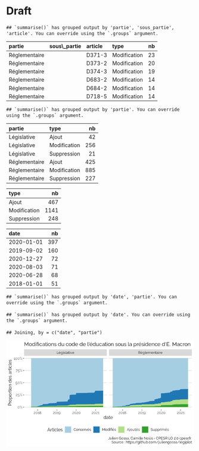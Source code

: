 Draft
================

    ## `summarise()` has grouped output by 'partie', 'sous_partie', 'article'. You can override using the `.groups` argument.

<table>
<thead>
<tr>
<th style="text-align:left;">
partie
</th>
<th style="text-align:left;">
sous\_partie
</th>
<th style="text-align:left;">
article
</th>
<th style="text-align:left;">
type
</th>
<th style="text-align:right;">
nb
</th>
</tr>
</thead>
<tbody>
<tr>
<td style="text-align:left;">
Réglementaire
</td>
<td style="text-align:left;">
</td>
<td style="text-align:left;">
D371-3
</td>
<td style="text-align:left;">
Modification
</td>
<td style="text-align:right;">
23
</td>
</tr>
<tr>
<td style="text-align:left;">
Réglementaire
</td>
<td style="text-align:left;">
</td>
<td style="text-align:left;">
D373-2
</td>
<td style="text-align:left;">
Modification
</td>
<td style="text-align:right;">
20
</td>
</tr>
<tr>
<td style="text-align:left;">
Réglementaire
</td>
<td style="text-align:left;">
</td>
<td style="text-align:left;">
D374-3
</td>
<td style="text-align:left;">
Modification
</td>
<td style="text-align:right;">
19
</td>
</tr>
<tr>
<td style="text-align:left;">
Réglementaire
</td>
<td style="text-align:left;">
</td>
<td style="text-align:left;">
D683-2
</td>
<td style="text-align:left;">
Modification
</td>
<td style="text-align:right;">
14
</td>
</tr>
<tr>
<td style="text-align:left;">
Réglementaire
</td>
<td style="text-align:left;">
</td>
<td style="text-align:left;">
D684-2
</td>
<td style="text-align:left;">
Modification
</td>
<td style="text-align:right;">
14
</td>
</tr>
<tr>
<td style="text-align:left;">
Réglementaire
</td>
<td style="text-align:left;">
</td>
<td style="text-align:left;">
D718-5
</td>
<td style="text-align:left;">
Modification
</td>
<td style="text-align:right;">
14
</td>
</tr>
</tbody>
</table>

    ## `summarise()` has grouped output by 'partie'. You can override using the `.groups` argument.

<table>
<thead>
<tr>
<th style="text-align:left;">
partie
</th>
<th style="text-align:left;">
type
</th>
<th style="text-align:right;">
nb
</th>
</tr>
</thead>
<tbody>
<tr>
<td style="text-align:left;">
Législative
</td>
<td style="text-align:left;">
Ajout
</td>
<td style="text-align:right;">
42
</td>
</tr>
<tr>
<td style="text-align:left;">
Législative
</td>
<td style="text-align:left;">
Modification
</td>
<td style="text-align:right;">
256
</td>
</tr>
<tr>
<td style="text-align:left;">
Législative
</td>
<td style="text-align:left;">
Suppression
</td>
<td style="text-align:right;">
21
</td>
</tr>
<tr>
<td style="text-align:left;">
Réglementaire
</td>
<td style="text-align:left;">
Ajout
</td>
<td style="text-align:right;">
425
</td>
</tr>
<tr>
<td style="text-align:left;">
Réglementaire
</td>
<td style="text-align:left;">
Modification
</td>
<td style="text-align:right;">
885
</td>
</tr>
<tr>
<td style="text-align:left;">
Réglementaire
</td>
<td style="text-align:left;">
Suppression
</td>
<td style="text-align:right;">
227
</td>
</tr>
</tbody>
</table>
<table>
<thead>
<tr>
<th style="text-align:left;">
type
</th>
<th style="text-align:right;">
nb
</th>
</tr>
</thead>
<tbody>
<tr>
<td style="text-align:left;">
Ajout
</td>
<td style="text-align:right;">
467
</td>
</tr>
<tr>
<td style="text-align:left;">
Modification
</td>
<td style="text-align:right;">
1141
</td>
</tr>
<tr>
<td style="text-align:left;">
Suppression
</td>
<td style="text-align:right;">
248
</td>
</tr>
</tbody>
</table>
<table>
<thead>
<tr>
<th style="text-align:left;">
date
</th>
<th style="text-align:right;">
nb
</th>
</tr>
</thead>
<tbody>
<tr>
<td style="text-align:left;">
2020-01-01
</td>
<td style="text-align:right;">
397
</td>
</tr>
<tr>
<td style="text-align:left;">
2019-09-02
</td>
<td style="text-align:right;">
160
</td>
</tr>
<tr>
<td style="text-align:left;">
2020-12-27
</td>
<td style="text-align:right;">
72
</td>
</tr>
<tr>
<td style="text-align:left;">
2020-08-03
</td>
<td style="text-align:right;">
71
</td>
</tr>
<tr>
<td style="text-align:left;">
2020-06-28
</td>
<td style="text-align:right;">
68
</td>
</tr>
<tr>
<td style="text-align:left;">
2018-01-01
</td>
<td style="text-align:right;">
51
</td>
</tr>
</tbody>
</table>

    ## `summarise()` has grouped output by 'date', 'partie'. You can override using the `.groups` argument.

    ## `summarise()` has grouped output by 'date'. You can override using the `.groups` argument.

    ## Joining, by = c("date", "partie")

![](draft_files/figure-gfm/code-1.png)<!-- -->
